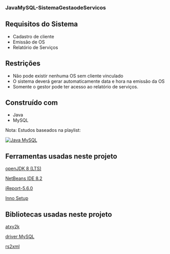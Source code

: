 ### JavaMySQL-SistemaGestaodeServicos
 

## Requisitos do Sistema
- Cadastro de cliente
- Emissão de OS
- Relatório de Serviços

## Restrições

- Não pode existir nenhuma OS sem cliente vinculado
- O sistema deverá gerar automaticamente data e hora na emissão da OS
- Somente o gestor pode ter acesso ao relatório de serviços.


## Construído com
* Java
* MySQL



Nota: Estudos baseados na playlist: 


[![Java MySQL](https://img.youtube.com/vi/eA4WjjkzK3c/0.jpg)](https://youtu.be/eA4WjjkzK3c "Professor José de Assis") 




## Ferramentas usadas neste projeto
[openJDK 8 (LTS)](https://adoptopenjdk.net/)

[NetBeans IDE 8.2](https://netbeans-ide.informer.com/8.2/)

[iReport-5.6.0](https://sourceforge.net/projects/ireport/)

[Inno Setup](https://jrsoftware.org/isinfo.php)

## Bibliotecas usadas neste projeto
[atxy2k](http://atxy2k.github.io/RestrictedTextField/)

[driver MySQL](https://dev.mysql.com/downloads/connector/j/)

[rs2xml](https://sourceforge.net/projects/finalangelsanddemons/files/rs2xml.jar/download)
